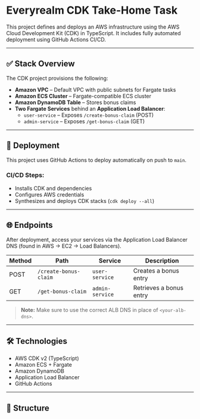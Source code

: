 # Everyrealm CDK Take-Home Task

This project defines and deploys an AWS infrastructure using the AWS Cloud Development Kit (CDK) in TypeScript. It includes fully automated deployment using GitHub Actions CI/CD.

---

## ✅ Stack Overview

The CDK project provisions the following:

- **Amazon VPC** – Default VPC with public subnets for Fargate tasks
- **Amazon ECS Cluster** – Fargate-compatible ECS cluster
- **Amazon DynamoDB Table** – Stores bonus claims
- **Two Fargate Services** behind an **Application Load Balancer**:
  - `user-service` – Exposes `/create-bonus-claim` (POST)
  - `admin-service` – Exposes `/get-bonus-claim` (GET)

---

## 🚀 Deployment

This project uses GitHub Actions to deploy automatically on push to `main`.

### CI/CD Steps:
- Installs CDK and dependencies
- Configures AWS credentials
- Synthesizes and deploys CDK stacks (`cdk deploy --all`)

---

## 🌐 Endpoints

After deployment, access your services via the Application Load Balancer DNS (found in AWS → EC2 → Load Balancers).

| Method | Path                  | Service       | Description               |
|--------|-----------------------|----------------|---------------------------|
| POST   | `/create-bonus-claim` | `user-service` | Creates a bonus entry     |
| GET    | `/get-bonus-claim`    | `admin-service`| Retrieves a bonus entry   |

> **Note:** Make sure to use the correct ALB DNS in place of `<your-alb-dns>`.

---

## 🛠 Technologies

- AWS CDK v2 (TypeScript)
- Amazon ECS + Fargate
- Amazon DynamoDB
- Application Load Balancer
- GitHub Actions

---

## 📁 Structure

